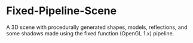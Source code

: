 # Fixed-Pipeline-Scene
A 3D scene with procedurally generated shapes, models, reflections, and some shadows made using the fixed function (OpenGL 1.x) pipeline.
